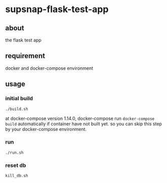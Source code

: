 # supsnap-flask-test-app 

## about
the flask test app

## requirement
docker and docker-compose environment

## usage

### initial build
    ./build.sh

at docker-compose version 1.14.0, docker-compose run `docker-compose build` automatically if container have not built yet. so you can skip this step by your docker-compose environment.

### run
    ./run.sh

### reset db
    kill_db.sh

